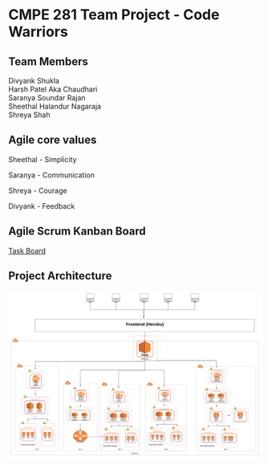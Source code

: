 # CMPE 281 Team Project - Code Warriors


## Team Members

Divyank Shukla  
Harsh Patel Aka Chaudhari  
Saranya Soundar Rajan  
Sheethal Halandur Nagaraja  
Shreya Shah

## Agile core values

Sheethal - Simplicity

Saranya - Communication

Shreya - Courage

Divyank - Feedback

## Agile Scrum Kanban Board

[Task Board](https://github.com/nguyensjsu/fa18-281-code-warriors/projects/1)

## Project Architecture

![Project Team Architecture](Images/Team_Project_Architecture.png)

